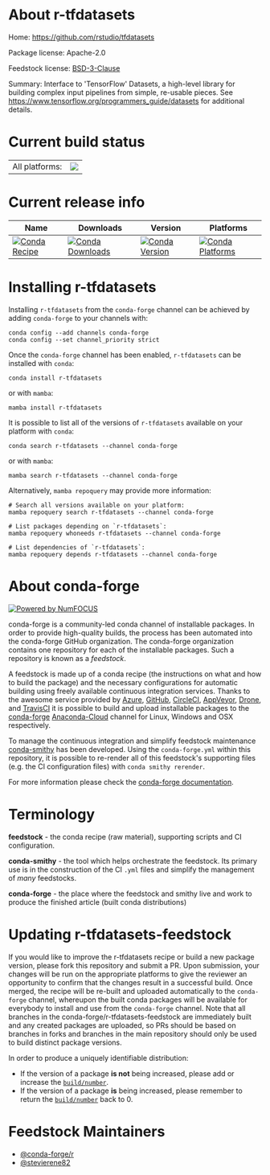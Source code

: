 About r-tfdatasets
==================

Home: https://github.com/rstudio/tfdatasets

Package license: Apache-2.0

Feedstock license: [BSD-3-Clause](https://github.com/conda-forge/r-tfdatasets-feedstock/blob/main/LICENSE.txt)

Summary: Interface to 'TensorFlow' Datasets, a high-level library for building complex input pipelines from simple, re-usable pieces. See <https://www.tensorflow.org/programmers_guide/datasets> for additional details.

Current build status
====================


<table><tr><td>All platforms:</td>
    <td>
      <a href="https://dev.azure.com/conda-forge/feedstock-builds/_build/latest?definitionId=1719&branchName=main">
        <img src="https://dev.azure.com/conda-forge/feedstock-builds/_apis/build/status/r-tfdatasets-feedstock?branchName=main">
      </a>
    </td>
  </tr>
</table>

Current release info
====================

| Name | Downloads | Version | Platforms |
| --- | --- | --- | --- |
| [![Conda Recipe](https://img.shields.io/badge/recipe-r--tfdatasets-green.svg)](https://anaconda.org/conda-forge/r-tfdatasets) | [![Conda Downloads](https://img.shields.io/conda/dn/conda-forge/r-tfdatasets.svg)](https://anaconda.org/conda-forge/r-tfdatasets) | [![Conda Version](https://img.shields.io/conda/vn/conda-forge/r-tfdatasets.svg)](https://anaconda.org/conda-forge/r-tfdatasets) | [![Conda Platforms](https://img.shields.io/conda/pn/conda-forge/r-tfdatasets.svg)](https://anaconda.org/conda-forge/r-tfdatasets) |

Installing r-tfdatasets
=======================

Installing `r-tfdatasets` from the `conda-forge` channel can be achieved by adding `conda-forge` to your channels with:

```
conda config --add channels conda-forge
conda config --set channel_priority strict
```

Once the `conda-forge` channel has been enabled, `r-tfdatasets` can be installed with `conda`:

```
conda install r-tfdatasets
```

or with `mamba`:

```
mamba install r-tfdatasets
```

It is possible to list all of the versions of `r-tfdatasets` available on your platform with `conda`:

```
conda search r-tfdatasets --channel conda-forge
```

or with `mamba`:

```
mamba search r-tfdatasets --channel conda-forge
```

Alternatively, `mamba repoquery` may provide more information:

```
# Search all versions available on your platform:
mamba repoquery search r-tfdatasets --channel conda-forge

# List packages depending on `r-tfdatasets`:
mamba repoquery whoneeds r-tfdatasets --channel conda-forge

# List dependencies of `r-tfdatasets`:
mamba repoquery depends r-tfdatasets --channel conda-forge
```


About conda-forge
=================

[![Powered by
NumFOCUS](https://img.shields.io/badge/powered%20by-NumFOCUS-orange.svg?style=flat&colorA=E1523D&colorB=007D8A)](https://numfocus.org)

conda-forge is a community-led conda channel of installable packages.
In order to provide high-quality builds, the process has been automated into the
conda-forge GitHub organization. The conda-forge organization contains one repository
for each of the installable packages. Such a repository is known as a *feedstock*.

A feedstock is made up of a conda recipe (the instructions on what and how to build
the package) and the necessary configurations for automatic building using freely
available continuous integration services. Thanks to the awesome service provided by
[Azure](https://azure.microsoft.com/en-us/services/devops/), [GitHub](https://github.com/),
[CircleCI](https://circleci.com/), [AppVeyor](https://www.appveyor.com/),
[Drone](https://cloud.drone.io/welcome), and [TravisCI](https://travis-ci.com/)
it is possible to build and upload installable packages to the
[conda-forge](https://anaconda.org/conda-forge) [Anaconda-Cloud](https://anaconda.org/)
channel for Linux, Windows and OSX respectively.

To manage the continuous integration and simplify feedstock maintenance
[conda-smithy](https://github.com/conda-forge/conda-smithy) has been developed.
Using the ``conda-forge.yml`` within this repository, it is possible to re-render all of
this feedstock's supporting files (e.g. the CI configuration files) with ``conda smithy rerender``.

For more information please check the [conda-forge documentation](https://conda-forge.org/docs/).

Terminology
===========

**feedstock** - the conda recipe (raw material), supporting scripts and CI configuration.

**conda-smithy** - the tool which helps orchestrate the feedstock.
                   Its primary use is in the construction of the CI ``.yml`` files
                   and simplify the management of *many* feedstocks.

**conda-forge** - the place where the feedstock and smithy live and work to
                  produce the finished article (built conda distributions)


Updating r-tfdatasets-feedstock
===============================

If you would like to improve the r-tfdatasets recipe or build a new
package version, please fork this repository and submit a PR. Upon submission,
your changes will be run on the appropriate platforms to give the reviewer an
opportunity to confirm that the changes result in a successful build. Once
merged, the recipe will be re-built and uploaded automatically to the
`conda-forge` channel, whereupon the built conda packages will be available for
everybody to install and use from the `conda-forge` channel.
Note that all branches in the conda-forge/r-tfdatasets-feedstock are
immediately built and any created packages are uploaded, so PRs should be based
on branches in forks and branches in the main repository should only be used to
build distinct package versions.

In order to produce a uniquely identifiable distribution:
 * If the version of a package **is not** being increased, please add or increase
   the [``build/number``](https://docs.conda.io/projects/conda-build/en/latest/resources/define-metadata.html#build-number-and-string).
 * If the version of a package **is** being increased, please remember to return
   the [``build/number``](https://docs.conda.io/projects/conda-build/en/latest/resources/define-metadata.html#build-number-and-string)
   back to 0.

Feedstock Maintainers
=====================

* [@conda-forge/r](https://github.com/conda-forge/r/)
* [@stevierene82](https://github.com/stevierene82/)

